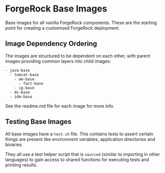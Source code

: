 # ForgeRock Base Images

Base images for all vanilla ForgeRock components.  These are the starting point for creating a customised
ForgeRock deployment.

## Image Dependency Ordering

The images are structured to be dependent on each other, with parent images providing common layers into child images:

```
- java-base
  - tomcat-base
    - am-base
      - fact-base
    - ig-base 
  - ds-base
  - idm-base
```

See the readme.md file for each image for more info.

## Testing Base Images

All base images have a `test.sh` file.  This contains tests to assert certain things are present like environment 
variables, application directories and binaries.

They all use a test helper script that is `sourced` (similar to importing in other languages) to gain access to 
shared functions for executing tests and printing results.
